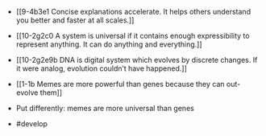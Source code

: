 - [[9-4b3e1 Concise explanations accelerate. It helps others understand you better and faster at all scales.]]

- [[10-2g2c0 A system is universal if it contains enough expressibility to represent anything. It can do anything and everything.]]

- [[10-2g2e9b DNA is digital system which evolves by discrete changes. If it were analog, evolution couldn’t have happened.]]

- [[1-1b Memes are more powerful than genes because they can out-evolve them]]

- Put differently: memes are more universal than genes
- #develop
